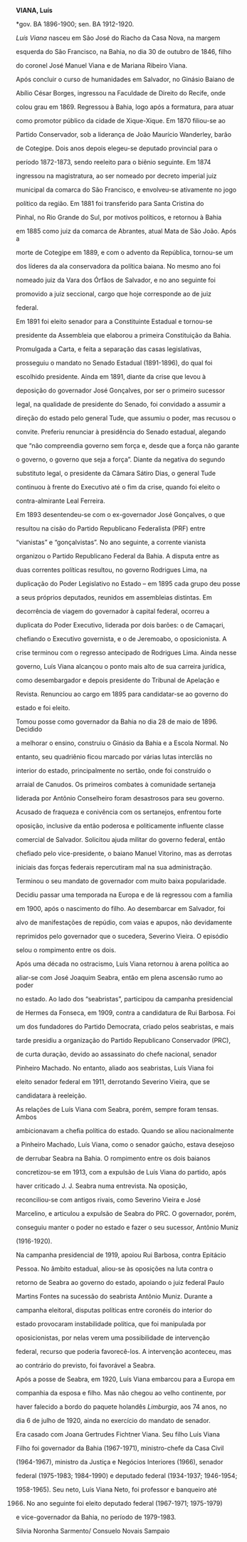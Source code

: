 **VIANA, Luís**



\*gov. BA 1896-1900; sen. BA 1912-1920.



*Luís Viana* nasceu em São José do Riacho da Casa Nova, na margem

esquerda do São Francisco, na Bahia, no dia 30 de outubro de 1846, filho

do coronel José Manuel Viana e de Mariana Ribeiro Viana.



Após concluir o curso de humanidades em Salvador, no Ginásio Baiano de

Abílio César Borges, ingressou na Faculdade de Direito do Recife, onde

colou grau em 1869. Regressou à Bahia, logo após a formatura, para atuar

como promotor público da cidade de Xique-Xique. Em 1870 filiou-se ao

Partido Conservador, sob a liderança de João Maurício Wanderley, barão

de Cotegipe. Dois anos depois elegeu-se deputado provincial para o

período 1872-1873, sendo reeleito para o biênio seguinte. Em 1874

ingressou na magistratura, ao ser nomeado por decreto imperial juiz

municipal da comarca do São Francisco, e envolveu-se ativamente no jogo

político da região. Em 1881 foi transferido para Santa Cristina do

Pinhal, no Rio Grande do Sul, por motivos políticos, e retornou à Bahia

em 1885 como juiz da comarca de Abrantes, atual Mata de São João. Após a

morte de Cotegipe em 1889, e com o advento da República, tornou-se um

dos líderes da ala conservadora da política baiana. No mesmo ano foi

nomeado juiz da Vara dos Órfãos de Salvador, e no ano seguinte foi

promovido a juiz seccional, cargo que hoje corresponde ao de juiz

federal.



Em 1891 foi eleito senador para a Constituinte Estadual e tornou-se

presidente da Assembleia que elaborou a primeira Constituição da Bahia.

Promulgada a Carta, e feita a separação das casas legislativas,

prosseguiu o mandato no Senado Estadual (1891-1896), do qual foi

escolhido presidente. Ainda em 1891, diante da crise que levou à

deposição do governador José Gonçalves, por ser o primeiro sucessor

legal, na qualidade de presidente do Senado, foi convidado a assumir a

direção do estado pelo general Tude, que assumiu o poder, mas recusou o

convite. Preferiu renunciar à presidência do Senado estadual, alegando

que “não compreendia governo sem força e, desde que a força não garante

o governo, o governo que seja a força”. Diante da negativa do segundo

substituto legal, o presidente da Câmara Sátiro Dias, o general Tude

continuou à frente do Executivo até o fim da crise, quando foi eleito o

contra-almirante Leal Ferreira.



Em 1893 desentendeu-se com o ex-governador José Gonçalves, o que

resultou na cisão do Partido Republicano Federalista (PRF) entre

“vianistas” e “gonçalvistas”. No ano seguinte, a corrente vianista

organizou o Partido Republicano Federal da Bahia. A disputa entre as

duas correntes políticas resultou, no governo Rodrigues Lima, na

duplicação do Poder Legislativo no Estado – em 1895 cada grupo deu posse

a seus próprios deputados, reunidos em assembleias distintas. Em

decorrência de viagem do governador à capital federal, ocorreu a

duplicata do Poder Executivo, liderada por dois barões: o de Camaçari,

chefiando o Executivo governista, e o de Jeremoabo, o oposicionista. A

crise terminou com o regresso antecipado de Rodrigues Lima. Ainda nesse

governo, Luís Viana alcançou o ponto mais alto de sua carreira jurídica,

como desembargador e depois presidente do Tribunal de Apelação e

Revista. Renunciou ao cargo em 1895 para candidatar-se ao governo do

estado e foi eleito.



Tomou posse como governador da Bahia no dia 28 de maio de 1896. Decidido

a melhorar o ensino, construiu o Ginásio da Bahia e a Escola Normal. No

entanto, seu quadriênio ficou marcado por várias lutas interclãs no

interior do estado, principalmente no sertão, onde foi construído o

arraial de Canudos. Os primeiros combates à comunidade sertaneja

liderada por Antônio Conselheiro foram desastrosos para seu governo.

Acusado de fraqueza e conivência com os sertanejos, enfrentou forte

oposição, inclusive da então poderosa e politicamente influente classe

comercial de Salvador. Solicitou ajuda militar do governo federal, então

chefiado pelo vice-presidente, o baiano Manuel Vitorino, mas as derrotas

iniciais das forças federais repercutiram mal na sua administração.



Terminou o seu mandato de governador com muito baixa popularidade.

Decidiu passar uma temporada na Europa e de lá regressou com a família

em 1900, após o nascimento do filho. Ao desembarcar em Salvador, foi

alvo de manifestações de repúdio, com vaias e apupos, não devidamente

reprimidos pelo governador que o sucedera, Severino Vieira. O episódio

selou o rompimento entre os dois.



Após uma década no ostracismo, Luís Viana retornou à arena política ao

aliar-se com José Joaquim Seabra, então em plena ascensão rumo ao poder

no estado. Ao lado dos “seabristas”, participou da campanha presidencial

de Hermes da Fonseca, em 1909, contra a candidatura de Rui Barbosa. Foi

um dos fundadores do Partido Democrata, criado pelos seabristas, e mais

tarde presidiu a organização do Partido Republicano Conservador (PRC),

de curta duração, devido ao assassinato do chefe nacional, senador

Pinheiro Machado. No entanto, aliado aos seabristas, Luís Viana foi

eleito senador federal em 1911, derrotando Severino Vieira, que se

candidatara à reeleição.



As relações de Luís Viana com Seabra, porém, sempre foram tensas. Ambos

ambicionavam a chefia política do estado. Quando se aliou nacionalmente

a Pinheiro Machado, Luís Viana, como o senador gaúcho, estava desejoso

de derrubar Seabra na Bahia. O rompimento entre os dois baianos

concretizou-se em 1913, com a expulsão de Luís Viana do partido, após

haver criticado J. J. Seabra numa entrevista. Na oposição,

reconciliou-se com antigos rivais, como Severino Vieira e José

Marcelino, e articulou a expulsão de Seabra do PRC. O governador, porém,

conseguiu manter o poder no estado e fazer o seu sucessor, Antônio Muniz

(1916-1920).



Na campanha presidencial de 1919, apoiou Rui Barbosa, contra Epitácio

Pessoa. No âmbito estadual, aliou-se às oposições na luta contra o

retorno de Seabra ao governo do estado, apoiando o juiz federal Paulo

Martins Fontes na sucessão do seabrista Antônio Muniz. Durante a

campanha eleitoral, disputas políticas entre coronéis do interior do

estado provocaram instabilidade política, que foi manipulada por

oposicionistas, por nelas verem uma possibilidade de intervenção

federal, recurso que poderia favorecê-los. A intervenção aconteceu, mas

ao contrário do previsto, foi favorável a Seabra.



Após a posse de Seabra, em 1920, Luís Viana embarcou para a Europa em

companhia da esposa e filho. Mas não chegou ao velho continente, por

haver falecido a bordo do paquete holandês *Limburgia*, aos 74 anos, no

dia 6 de julho de 1920, ainda no exercício do mandato de senador.



Era casado com Joana Gertrudes Fichtner Viana. Seu filho Luís Viana

Filho foi governador da Bahia (1967-1971), ministro-chefe da Casa Civil

(1964-1967), ministro da Justiça e Negócios Interiores (1966), senador

federal (1975-1983; 1984-1990) e deputado federal (1934-1937; 1946-1954;

1958-1965). Seu neto, Luís Viana Neto, foi professor e banqueiro até

1966. No ano seguinte foi eleito deputado federal (1967-1971; 1975-1979)

e vice-governador da Bahia, no período de 1979-1983.



Silvia Noronha Sarmento/ Consuelo Novais Sampaio



